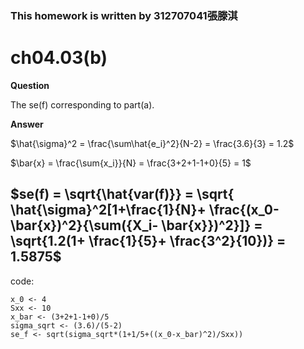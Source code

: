 ### This homework is written by 312707041張滕淇

# ch04.03(b)

**Question**

The se(f) corresponding to part(a).

**Answer**

$\hat{\sigma}^2 = \frac{\sum\hat{e_i}^2}{N-2} = \frac{3.6}{3} = 1.2$

$\bar{x} = \frac{\sum{x_i}}{N} = \frac{3+2+1-1+0}{5} = 1$

$se(f) = \sqrt{\hat{var(f)}} = \sqrt{ \hat{\sigma}^2[1+\frac{1}{N}+ \frac{(x_0- \bar{x})^2}{\sum({X_i- \bar{x}})^2}]} = \sqrt{1.2(1+ \frac{1}{5}+ \frac{3^2}{10})} = 1.5875$
--------------------------------------------------------------------------------------------------

code:
```{r}
x_0 <- 4
Sxx <- 10
x_bar <- (3+2+1-1+0)/5
sigma_sqrt <- (3.6)/(5-2)
se_f <- sqrt(sigma_sqrt*(1+1/5+((x_0-x_bar)^2)/Sxx))
```
